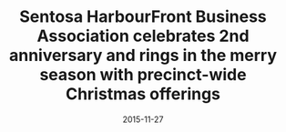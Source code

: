 ---
layout: post
title: Sentosa HarbourFront Business Association celebrates 2nd anniversary and rings in the merry season with precinct-wide Christmas offerings
date:   2015-11-27
file_url: /resources/news/files/20151127_SHBA_Media-Release_SHBA_celebrates_2nd_anniversary_and_rings_in_Christmas.pdf
---